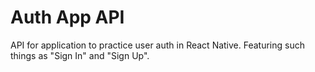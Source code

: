 # Auth App API 

API for application to practice user auth in React Native. Featuring such things as "Sign In" and "Sign Up". 

